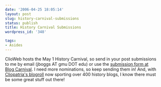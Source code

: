 ```yaml
---
date: '2006-04-25 18:05:14'
layout: post
slug: history-carnival-submissions
status: publish
title: History Carnival Submissions
wordpress_id: '348'

tags:
- Asides
---
```


ClioWeb hosts the May 1 History Carnival, so send in your post submissions to me by email (jboggs AT gmu DOT edu) or use the [submission form at Blog Carnival](http://blogcarnival.com/bc/submit_29.html). I need more nominations, so keep sending them in! And, with [Cliopatria's blogroll](http://hnn.us/blogs/entries/9665.html) now sporting over 400 history blogs, I know there must be some great stuff out there!
